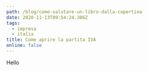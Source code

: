 ```yaml
---
path: /blog/come-valutare-un-libro-dalla-copertina
date: 2020-11-13T09:54:24.386Z
tags:
  - impresa
  - italia
title: Come aprire la partita IVA
online: false
---
```

Hello